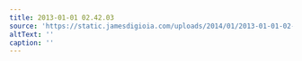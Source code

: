 ```yaml
---
title: 2013-01-01 02.42.03
source: 'https://static.jamesdigioia.com/uploads/2014/01/2013-01-01-02-42-03-scaled.jpg'
altText: ''
caption: ''
---
```


